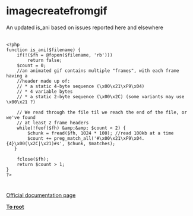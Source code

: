 # imagecreatefromgif



An updated is_ani based on issues reported here and elsewhere<br><br>

```
<?php
function is_ani($filename) {
    if(!($fh = @fopen($filename, 'rb')))
        return false;
    $count = 0;
    //an animated gif contains multiple "frames", with each frame having a 
    //header made up of:
    // * a static 4-byte sequence (\x00\x21\xF9\x04)
    // * 4 variable bytes
    // * a static 2-byte sequence (\x00\x2C) (some variants may use \x00\x21 ?)
    
    // We read through the file til we reach the end of the file, or we've found 
    // at least 2 frame headers
    while(!feof($fh) &amp;&amp; $count < 2) {
        $chunk = fread($fh, 1024 * 100); //read 100kb at a time
        $count += preg_match_all('#\x00\x21\xF9\x04.{4}\x00(\x2C|\x21)#s', $chunk, $matches);
   }
    
    fclose($fh);
    return $count > 1;
}
?>
```
  

#

[Official documentation page](https://www.php.net/manual/en/function.imagecreatefromgif.php)

**[To root](/README.md)**